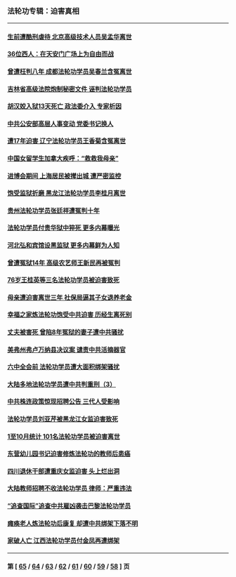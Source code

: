 ### 法轮功专辑：迫害真相
---
#### [生前遭酷刑虐待 北京高级技术人员吴孟华离世](../../pages/nf4379/n13389366.md?11230430) 
#### [36位西人：在天安门广场上为自由而战](../../pages/nf4379/n13390029.md?11230430) 
#### [曾遭枉判八年 成都法轮功学员吴春兰含冤离世](../../pages/nf4379/n13389091.md?11230430) 
#### [吉林省高级法院炮制秘密文件 诬判法轮功学员](../../pages/nf4379/n13386693.md?11230430) 
#### [胡汉姣入狱13天死亡 政法委介入 专家析因](../../pages/nf4379/n13388004.md?11230430) 
#### [中共公安部高层人事变动 党委书记换人](../../pages/nf4379/n13387129.md?11230430) 
#### [遭17年迫害 辽宁法轮功学员王香菊含冤离世](../../pages/nf4379/n13384484.md?11230430) 
#### [中国女留学生加拿大疾呼：“救救我母亲”](../../pages/nf4379/n13385264.md?11230430) 
#### [进博会期间 上海居民被撵出城 遭严密监控](../../pages/nf4379/n13385048.md?11230430) 
#### [饱受监狱折磨 黑龙江法轮功学员李桂月离世](../../pages/nf4379/n13383886.md?11230430) 
#### [贵州法轮功学员张廷祥遭冤判十年](../../pages/nf4379/n13382182.md?11230430) 
#### [法轮功学员付贵华狱中猝死 更多内幕曝光](../../pages/nf4379/n13381637.md?11230430) 
#### [河北弘和宾馆设黑监狱 更多内幕鲜为人知](../../pages/nf4379/n13380687.md?11230430) 
#### [曾遭冤狱14年 高级农艺师王新民再被冤判](../../pages/nf4379/n13379932.md?11230430) 
#### [76岁王桂英等三名法轮功学员被迫害致死](../../pages/nf4379/n13379414.md?11230430) 
#### [母亲遭迫害离世三年 社保局逼其子女退养老金](../../pages/nf4379/n13377537.md?11230430) 
#### [幸福之家炼法轮功饱受中共迫害 历经生离死别](../../pages/nf4379/n13377039.md?11230430) 
#### [丈夫被害死 曾陷8年冤狱的妻子遭中共骚扰](../../pages/nf4379/n13367791.md?11230430) 
#### [美弗州弗卢万纳县决议案 谴责中共活摘器官](../../pages/nf4379/n13375911.md?11230430) 
#### [六中全会前 法轮功学员遭大面积绑架骚扰](../../pages/nf4379/n13375690.md?11230430) 
#### [大陆多地法轮功学员遭中共判重刑（3）](../../pages/nf4379/n13374324.md?11230430) 
#### [中共株连政策惊现招聘公告 三代人受影响](../../pages/nf4379/n13330731.md?11230430) 
#### [法轮功学员刘亚芹被黑龙江女监迫害致死](../../pages/nf4379/n13370209.md?11230430) 
#### [1至10月统计 101名法轮功学员被迫害离世](../../pages/nf4379/n13369752.md?11230430) 
#### [东营幼儿园书记迫害修炼法轮功的教师后患癌](../../pages/nf4379/n13365505.md?11230430) 
#### [四川退休干部遭重庆女监迫害 头上烂出洞](../../pages/nf4379/n13367312.md?11230430) 
#### [大陆教师招聘不收法轮功学员 律师：严重违法](../../pages/nf4379/n13365839.md?11230430) 
#### [“追查国际”追查中共雇凶袭击巴黎法轮功学员](../../pages/nf4379/n13367855.md?11230430) 
#### [瘫痪老人炼法轮功后康复 却遭中共绑架下落不明](../../pages/nf4379/n13365406.md?11230430) 
#### [家破人亡 江西法轮功学员付金凤再遭绑架](../../pages/nf4379/n13364762.md?11230430) 

---
#### 第 [ [65](./65.md?11230430) / [64](./64.md?11230430) / [63](./63.md?11230430) / [62](./62.md?11230430) / [61](./61.md?11230430) / [60](./60.md?11230430) / [59](./59.md?11230430) / [58](./58.md?11230430) ] 页
